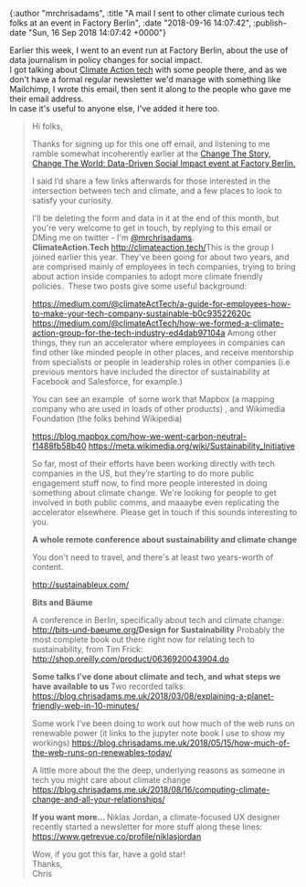 

{:author "mrchrisadams", :title "A mail I sent to other climate curious tech folks at an event in Factory Berlin", :date "2018-09-16 14:07:42", :publish-date "Sun, 16 Sep 2018 14:07:42 +0000"}



<!-- content below -->

<div dir="ltr">Earlier this week, I went to an event run at Factory Berlin, about the use of data journalism in policy changes for social impact.</div>

<div dir="ltr"></div>

<div dir="ltr">I got talking about <a href="http://climateaction.tech/">Climate Action tech</a> with some people there, and as we don't have a formal regular newsletter we'd manage with something like Mailchimp, I wrote this email, then sent it along to the people who gave me their email address.</div>

<div dir="ltr"></div>

<div dir="ltr">In case it's useful to anyone else, I've added it here too.</div>

<div dir="ltr"></div>

<div dir="ltr"></div>

<div dir="ltr">
<blockquote>
<div dir="ltr">
<div dir="ltr">

Hi folks,

Thanks for signing up for this one off email, and listening to me ramble somewhat incoherently earlier at the <a href="https://www.facebook.com/events/290757378379073/">Change The Story, Change The World: Data-Driven Social Impact event at Factory Berlin.</a>

I said I’d share a few links afterwards for those interested in the intersection between tech and climate, and a few places to look to satisfy your curiosity.

</div>
<div dir="ltr"></div>
<div>I'll be deleting the form and data in it at the end of this month, but you're very welcome to get in touch, by replying to this email or DMing me on twitter - I'm <a href="http://twitter.com/mrchrisadams">@mrchrisadams</a>.</div>
<div></div>
<div dir="ltr"><b>ClimateAction.Tech</b>
<a href="http://climateaction.tech/">http://climateaction.tech/</a>This is the group I joined earlier this year. They’ve been going for about two years, and are comprised mainly of employees in tech companies, trying to bring about action inside companies to adopt more climate friendly policies.  These two posts give some useful background:

<a href="https://medium.com/@climateActTech/a-guide-for-employees-how-to-make-your-tech-company-sustainable-b0c93522620c">https://medium.com/@climateActTech/a-guide-for-employees-how-to-make-your-tech-company-sustainable-b0c93522620c</a>
<a href="https://medium.com/@climateActTech/how-we-formed-a-climate-action-group-for-the-tech-industry-ed4dab97104a">https://medium.com/@climateActTech/how-we-formed-a-climate-action-group-for-the-tech-industry-ed4dab97104a
</a>
Among other things, they run an accelerator where employees in companies can find other like minded people in other places, and receive mentorship from specialists or people in leadership roles in other companies (i.e  previous mentors have included the director of sustainability at Facebook and Salesforce, for example.)

You can see an example  of some work that Mapbox (a mapping company who are used in loads of other products) , and Wikimedia Foundation (the folks behind Wikipedia)

<a href="https://blog.mapbox.com/how-we-went-carbon-neutral-f1488fb58b40">https://blog.mapbox.com/how-we-went-carbon-neutral-f1488fb58b40</a>
<a href="https://meta.wikimedia.org/wiki/Sustainability_Initiative">https://meta.wikimedia.org/wiki/Sustainability_Initiative</a>

So far, most of their efforts have been working directly with tech companies in the US, but they’re starting to do more public engagement stuff now, to find more people interested in doing something about climate change. We're looking for people to get involved in both public comms, and maaaybe even replicating the accelerator elsewhere. Please get in touch if this sounds interesting to you.

<b>A whole remote conference about sustainability and climate change</b>

</div>
<div>You don't need to travel, and there's at least two years-worth of content.</div>
<div dir="ltr">

<a href="http://sustainableux.com/">http://sustainableux.com/</a>

<b>Bits and Bäume</b>

</div>
<div dir="ltr">A conference in Berlin, specifically about tech and climate change:
<a href="http://bits-und-baeume.org/">http://bits-und-baeume.org/</a><b>Design for Sustainability</b>
Probably the most complete book out there right now for relating tech to sustainability, from Tim Frick:
<a href="http://shop.oreilly.com/product/0636920043904.do">http://shop.oreilly.com/product/0636920043904.do</a>

<b>Some talks I’ve done about climate and tech, and what steps we have available to us
</b>
Two recorded talks:
<a href="https://blog.chrisadams.me.uk/2018/03/08/explaining-a-planet-friendly-web-in-10-minutes/">https://blog.chrisadams.me.uk/2018/03/08/explaining-a-planet-friendly-web-in-10-minutes/</a>

Some work I’ve been doing to work out how much of the web runs on renewable power (it links to the jupyter note book I use to show my workings)
<a href="https://blog.chrisadams.me.uk/2018/05/15/how-much-of-the-web-runs-on-renewables-today/">https://blog.chrisadams.me.uk/2018/05/15/how-much-of-the-web-runs-on-renewables-today/</a>

A little more about the the deep, underlying reasons as someone in tech you might care about climate change
<a href="https://blog.chrisadams.me.uk/2018/08/16/computing-climate-change-and-all-your-relationships/">https://blog.chrisadams.me.uk/2018/08/16/computing-climate-change-and-all-your-relationships/</a>

<b>If you want more…
</b>Niklas Jordan, a climate-focused UX designer recently started a newsletter for more stuff along these lines:
<a href="https://www.getrevue.co/profile/niklasjordan">https://www.getrevue.co/profile/niklasjordan</a>

</div>
<div>Wow, if you got this far, have a gold star!</div>
<div></div>
<div>Thanks,</div>
<div></div>
<div>Chris</div>
</div></blockquote>
</div>

